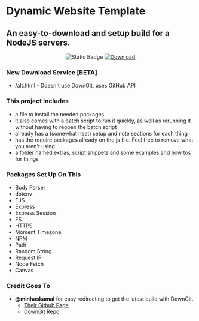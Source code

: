 # Dynamic Website Template

## An easy-to-download and setup build for a NodeJS servers.

<p align="center">  <img src="https://img.shields.io/badge/Latest_Version-1.0.6-red?labelColor=2a2a2a" alt="Static Badge"> <a href="http://dwt.gavs.xyz/gen">  <img src="https://img.shields.io/badge/Download_Latest_Version-%E2%96%BC-red?labelColor=2a2a2a" alt="Download"> </a> </p>

### New Download Service [BETA]
* /alt.html - Doesn't use DownGit, uses GitHub API

### This project includes 
* a file to install the needed packages
* it also comes with a batch script to run it quickly, as well as rerunning it without having to reopen the batch script
* already has a (somewhat neat) setup and note sections for each thing
* has the require packages already on the js file. Feel free to remove what you aren't using
* a folder named extras, script snippets and some examples and how tos for things 

### Packages Set Up On This
* Body Parser
* dotenv
* EJS
* Express
* Express Session
* FS
* HTTPS
* Moment Timezone	
* NPM
* Path
* Random String
* Request IP
* Node Fetch
* Canvas

###  Credit Goes To
* **@minhaskamal** for easy redirecting to get the latest build with DownGit. 
  * <a href="https://github.com/minhaskamal">Their Github Page</a>
  * <a href="https://github.com/MinhasKamal/DownGit">DownGit Repo</a>